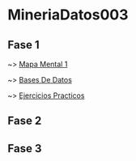 # MineriaDatos003
## Fase 1

~> [Mapa Mental 1](https://github.com/AaronAlvz08/MineriaDatos003/blob/main/MAPA%20MENTAL%201.pdf)

~> [Bases De Datos](https://github.com/AaronAlvz08/MineriaDatos003/blob/main/Ej1_BasesDatos_Equipo_7.pdf)

~> [Ejercicios Practicos](https://github.com/AaronAlvz08/MineriaDatos003/blob/main/Ej_Python_1723466.ipynb)
## Fase 2

## Fase 3
